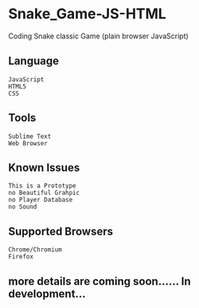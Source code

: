 # Snake_Game-JS-HTML
Coding Snake classic Game (plain browser JavaScript)
## Language
	JavaScript 
	HTML5 
	CSS
## Tools
	Sublime Text
	Web Browser

## Known Issues
	This is a Prototype
	no Beautiful Grahpic
	no Player Database
	no Sound

## Supported Browsers
	Chrome/Chromium
	Firefox	

## more details are coming soon......	In development...
